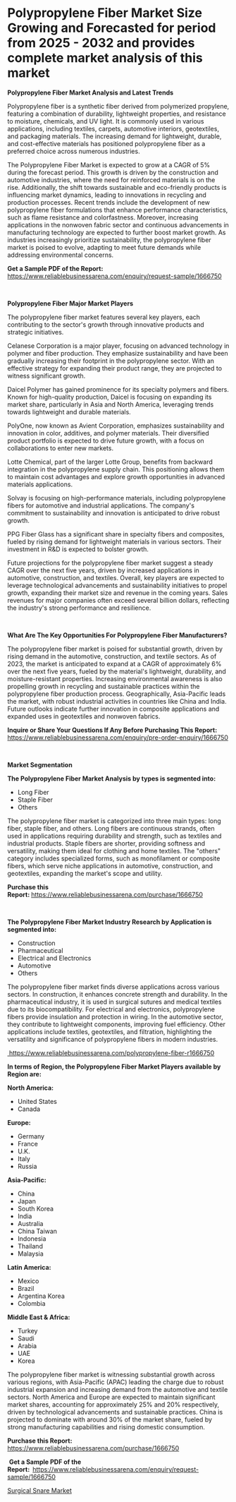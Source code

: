 <p><h1>Polypropylene Fiber Market Size Growing and Forecasted for period from 2025 - 2032 and provides complete market analysis of this market</h1></p><p><strong>Polypropylene Fiber Market Analysis and Latest Trends</strong></p>
<p><p>Polypropylene fiber is a synthetic fiber derived from polymerized propylene, featuring a combination of durability, lightweight properties, and resistance to moisture, chemicals, and UV light. It is commonly used in various applications, including textiles, carpets, automotive interiors, geotextiles, and packaging materials. The increasing demand for lightweight, durable, and cost-effective materials has positioned polypropylene fiber as a preferred choice across numerous industries.</p><p>The Polypropylene Fiber Market is expected to grow at a CAGR of 5% during the forecast period. This growth is driven by the construction and automotive industries, where the need for reinforced materials is on the rise. Additionally, the shift towards sustainable and eco-friendly products is influencing market dynamics, leading to innovations in recycling and production processes. Recent trends include the development of new polypropylene fiber formulations that enhance performance characteristics, such as flame resistance and colorfastness. Moreover, increasing applications in the nonwoven fabric sector and continuous advancements in manufacturing technology are expected to further boost market growth. As industries increasingly prioritize sustainability, the polypropylene fiber market is poised to evolve, adapting to meet future demands while addressing environmental concerns.</p></p>
<p><strong>Get a Sample PDF of the Report:&nbsp;</strong> <a href="https://www.reliablebusinessarena.com/enquiry/request-sample/1666750?utm_campaign=2924&utm_medium=2&utm_source=Github&utm_content=ia&utm_term=06032025&utm_id=polypropylene-fiber">https://www.reliablebusinessarena.com/enquiry/request-sample/1666750</a></p>
<p>&nbsp;</p>
<p><strong>Polypropylene Fiber Major Market Players</strong></p>
<p><p>The polypropylene fiber market features several key players, each contributing to the sector's growth through innovative products and strategic initiatives.</p><p>Celanese Corporation is a major player, focusing on advanced technology in polymer and fiber production. They emphasize sustainability and have been gradually increasing their footprint in the polypropylene sector. With an effective strategy for expanding their product range, they are projected to witness significant growth.</p><p>Daicel Polymer has gained prominence for its specialty polymers and fibers. Known for high-quality production, Daicel is focusing on expanding its market share, particularly in Asia and North America, leveraging trends towards lightweight and durable materials.</p><p>PolyOne, now known as Avient Corporation, emphasizes sustainability and innovation in color, additives, and polymer materials. Their diversified product portfolio is expected to drive future growth, with a focus on collaborations to enter new markets.</p><p>Lotte Chemical, part of the larger Lotte Group, benefits from backward integration in the polypropylene supply chain. This positioning allows them to maintain cost advantages and explore growth opportunities in advanced materials applications.</p><p>Solvay is focusing on high-performance materials, including polypropylene fibers for automotive and industrial applications. The company's commitment to sustainability and innovation is anticipated to drive robust growth.</p><p>PPG Fiber Glass has a significant share in specialty fibers and composites, fueled by rising demand for lightweight materials in various sectors. Their investment in R&D is expected to bolster growth.</p><p>Future projections for the polypropylene fiber market suggest a steady CAGR over the next five years, driven by increased applications in automotive, construction, and textiles. Overall, key players are expected to leverage technological advancements and sustainability initiatives to propel growth, expanding their market size and revenue in the coming years. Sales revenues for major companies often exceed several billion dollars, reflecting the industry's strong performance and resilience.</p></p>
<p>&nbsp;</p>
<p><strong>What Are The Key Opportunities For Polypropylene Fiber Manufacturers?</strong></p>
<p><p>The polypropylene fiber market is poised for substantial growth, driven by rising demand in the automotive, construction, and textile sectors. As of 2023, the market is anticipated to expand at a CAGR of approximately 6% over the next five years, fueled by the material's lightweight, durability, and moisture-resistant properties. Increasing environmental awareness is also propelling growth in recycling and sustainable practices within the polypropylene fiber production process. Geographically, Asia-Pacific leads the market, with robust industrial activities in countries like China and India. Future outlooks indicate further innovation in composite applications and expanded uses in geotextiles and nonwoven fabrics.</p></p>
<p><strong>Inquire or Share Your Questions If Any Before Purchasing This Report:</strong> <a href="https://www.reliablebusinessarena.com/enquiry/pre-order-enquiry/1666750?utm_campaign=2924&utm_medium=2&utm_source=Github&utm_content=ia&utm_term=06032025&utm_id=polypropylene-fiber">https://www.reliablebusinessarena.com/enquiry/pre-order-enquiry/1666750</a></p>
<p>&nbsp;</p>
<p><strong>Market Segmentation</strong></p>
<p><strong>The Polypropylene Fiber Market Analysis by types is segmented into:</strong></p>
<p><ul><li>Long Fiber</li><li>Staple Fiber</li><li>Others</li></ul></p>
<p><p>The polypropylene fiber market is categorized into three main types: long fiber, staple fiber, and others. Long fibers are continuous strands, often used in applications requiring durability and strength, such as textiles and industrial products. Staple fibers are shorter, providing softness and versatility, making them ideal for clothing and home textiles. The "others" category includes specialized forms, such as monofilament or composite fibers, which serve niche applications in automotive, construction, and geotextiles, expanding the market's scope and utility.</p></p>
<p><strong>Purchase this Report:&nbsp;</strong><a href="https://www.reliablebusinessarena.com/purchase/1666750?utm_campaign=2924&utm_medium=2&utm_source=Github&utm_content=ia&utm_term=06032025&utm_id=polypropylene-fiber">https://www.reliablebusinessarena.com/purchase/1666750</a></p>
<p>&nbsp;</p>
<p><strong>The Polypropylene Fiber Market Industry Research by Application is segmented into:</strong></p>
<p><ul><li>Construction</li><li>Pharmaceutical</li><li>Electrical and Electronics</li><li>Automotive</li><li>Others</li></ul></p>
<p><p>The polypropylene fiber market finds diverse applications across various sectors. In construction, it enhances concrete strength and durability. In the pharmaceutical industry, it is used in surgical sutures and medical textiles due to its biocompatibility. For electrical and electronics, polypropylene fibers provide insulation and protection in wiring. In the automotive sector, they contribute to lightweight components, improving fuel efficiency. Other applications include textiles, geotextiles, and filtration, highlighting the versatility and significance of polypropylene fibers in modern industries.</p></p>
<p><a href="https://www.reliablebusinessarena.com/polypropylene-fiber-r1666750?utm_campaign=2924&utm_medium=2&utm_source=Github&utm_content=ia&utm_term=06032025&utm_id=polypropylene-fiber">&nbsp;https://www.reliablebusinessarena.com/polypropylene-fiber-r1666750</a></p>
<p><strong>In terms of Region, the Polypropylene Fiber Market Players available by Region are:</strong></p>
<p>
    <p> <strong> North America: </strong>
        <ul>
            <li>United States</li>
            <li>Canada</li>
        </ul>
        </p> 
    <p> <strong> Europe: </strong>
        <ul>
            <li>Germany</li>
            <li>France</li>
            <li>U.K.</li>
            <li>Italy</li>
            <li>Russia</li>
        </ul>
        </p> 
    <p> <strong> Asia-Pacific: </strong>
        <ul>
            <li>China</li>
            <li>Japan</li>
            <li>South Korea</li>
            <li>India</li>
            <li>Australia</li>
            <li>China Taiwan</li>
            <li>Indonesia</li>
            <li>Thailand</li>
            <li>Malaysia</li>
        </ul>
        </p> 
    <p> <strong> Latin America: </strong>
        <ul>
            <li>Mexico</li>
            <li>Brazil</li>
            <li>Argentina Korea</li>
            <li>Colombia</li>
        </ul>
        </p> 
    <p> <strong> Middle East & Africa: </strong>
        <ul>
            <li>Turkey</li>
            <li>Saudi</li>
            <li>Arabia</li>
            <li>UAE</li>
            <li>Korea</li>
        </ul>
    </p>
    </p>
<p><p>The polypropylene fiber market is witnessing substantial growth across various regions, with Asia-Pacific (APAC) leading the charge due to robust industrial expansion and increasing demand from the automotive and textile sectors. North America and Europe are expected to maintain significant market shares, accounting for approximately 25% and 20% respectively, driven by technological advancements and sustainable practices. China is projected to dominate with around 30% of the market share, fueled by strong manufacturing capabilities and rising domestic consumption.</p></p>
<p><strong>Purchase this Report: </strong><a href="https://www.reliablebusinessarena.com/purchase/1666750?utm_campaign=2924&utm_medium=2&utm_source=Github&utm_content=ia&utm_term=06032025&utm_id=polypropylene-fiber">https://www.reliablebusinessarena.com/purchase/1666750</a></p>
<p>&nbsp;<strong>Get a Sample PDF of the Report:&nbsp;&nbsp;</strong><a href="https://www.reliablebusinessarena.com/enquiry/request-sample/1666750?utm_campaign=2924&utm_medium=2&utm_source=Github&utm_content=ia&utm_term=06032025&utm_id=polypropylene-fiber">https://www.reliablebusinessarena.com/enquiry/request-sample/1666750</a></p>
<p><strong></strong></p>
<p><p><a href="https://github.com/techerghalim/Market-Research-Report-List-1/blob/main/surgical-snare-market.md?utm_campaign=2924&utm_medium=2&utm_source=Github&utm_content=ia&utm_term=06032025&utm_id=polypropylene-fiber">Surgical Snare Market</a></p></p>